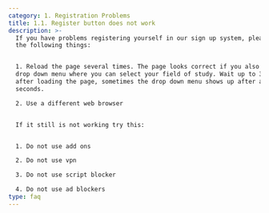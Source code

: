 ```yaml
---
category: 1. Registration Problems
title: 1.1. Register button does not work
description: >-
  If you have problems registering yourself in our sign up system, please try
  the following things: 


  1. Reload the page several times. The page looks correct if you also have a
  drop down menu where you can select your field of study. Wait up to 30 seconds
  after loading the page, sometimes the drop down menu shows up after a few
  seconds. 

  2. Use a different web browser  


  If it still is not working try this: 


  1. Do not use add ons 

  2. Do not use vpn 

  3. Do not use script blocker 

  4. Do not use ad blockers
type: faq
---
```



